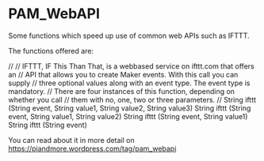 # PAM_WebAPI

Some functions which speed up use of common web APIs such as IFTTT.

The functions offered are:

//
// IFTTT, IF This Than That, is a webbased service on ifttt.com that offers an
// API that allows you to create Maker events. With this call you can supply
// three optional values along with an event type. The event type is mandatory.
// There are four instances of this function, depending on whether you call
// them with no, one, two or three parameters.
//
String ifttt (String event, String value1, String value2, String value3)
String ifttt (String event, String value1, String value2)
String ifttt (String event, String value1)
String ifttt (String event)

You can read about it in more detail on https://piandmore.wordpress.com/tag/pam_webapi
